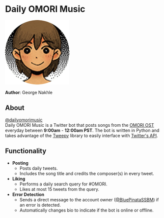 # Daily OMORI Music

![Daily_OMORI_Music_logo](pics/dailyomorimusic-pfp.png)

**Author**: George Nakhle

## About

[@dailyomorimusic](https://twitter.com/dailyomorimusic) \
Daily OMORI Music is a Twitter bot that posts songs from the [OMORI OST](https://open.spotify.com/artist/4DoTDDfW3gkeyb06XrIHlg) everyday between **9:00am** - **12:00am PST**. The bot is written in Python and takes advantage of the [Tweepy](https://github.com/tweepy/tweepy) library to easily interface with [Twitter's API](https://developer.twitter.com/en/docs/twitter-api).

## Functionality

- **Posting**
  - Posts daily tweets.
  - Includes the song title and credits the composer(s) in every tweet.
- **Liking**
  - Performs a daily search query for #OMORI.
  - Likes at most 15 tweets from the query.
- **Error Detection**
  - Sends a direct message to the account owner ([@BluePinataSSBM](https://twitter.com/bluepinatassbm)) if an error is detected.
  - Automatically changes bio to indicate if the bot is online or offline.